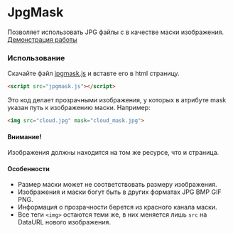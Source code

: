 JpgMask
=======

Позволяет использовать JPG файлы с в качестве маски изображения.
[Демонстрация работы](http://borodinart.ru/projects/JpgMask/demo/index.html)


### Использование ###
Скачайте файл [jpgmask.js](https://raw.github.com/Borodin/JpgMask/master/lib/jpgmask.js) и вставте его в html страницу.

```html
<script src="jpgmask.js"></script>
```

Это код делает прозрачными изображения, у которых в атрибуте mask указан путь к изображению маски.
Например:

```html
<img src="cloud.jpg" mask="cloud_mask.jpg">
```

#### Внимание! ####
Изображения должны находится на том же ресурсе, что и страница.

#### Особенности ####
* Размер маски может не соответствовать размеру изображения.
* Изображения и маски богут быть в других форматах JPG BMP GIF PNG.
* Информация о прозрачности берется из красного канала маски.
* Все теги `<img>` остаются теми же, в них меняется лишь `src` на DataURL нового изображения.



